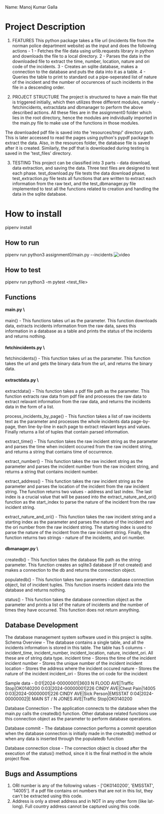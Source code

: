 Name: Manoj Kumar Galla

# Project Description
1. FEATURES
This python package takes a file url (incidents file from the norman police department website) as the input and does the following actions - 
1 - Fetches the file data using urlib.requests library in python and downloads the file to a local directory.
2 - Parses the data in the downloaded file to extract the time, number, location, nature and ori code of the incidents.
3 - Creates an sqlite database, makes a connection to the database and puts the data into it as a table.
4 - Queries the table to print to standard out a pipe-seperated list of nature of the incident and the number of occurences of such incidents in the file in a descending order.

2. PROJECT STRUCTURE
The project is structured to have a main file that is triggered initially, which then utilizes three different modules, namely - fetchincidents, extractdata and dbmanager to perform the above described actions. All these files are in the assignment0 folder which lies in the root directory, hence the modules are individually imported in the main.py file to make use of the functions in those modules.

The downloaded pdf file is saved into the 'resources/tmp/' directory path. This is later accessed to read the pages using python's pypdf package to extract the data. Also, in the resources folder, the database file is saved after it is created. Similarly, the pdf that is downloaded during testing is saved in the 'test_files' directory.

3. TESTING
This project can be classified into 3 parts - data download, data extraction, and saving the data. Three test files are designed to test each phase. test_download.py file tests the data download phase, test_extraction.py file tests all functions that are written to extract each information from the raw text, and the test_dbmanager.py file implemented to test all the functions related to creation and handling the data in the sqlite database.


# How to install
pipenv install

## How to run
pipenv run python3 assignment0/main.py --incidents <url>
![video](https://youtu.be/775e0nLt4gs)

## How to test
pipenv run python3 -m pytest <test_file>

## Functions
#### main.py \
main() - This functions takes url as the parameter. This function downloads data, extracts incidents information from the raw data, saves this information in a database as a table and prints the status of the incidents and returns nothing.

#### fetchincidents.py \
fetchincidents() - This function takes url as the parameter. This function takes the url and gets the binary data from the url, and returns the binary data.

#### extractdata.py \
extractdata() - This function takes a pdf file path as the parameter. This function extracts raw data from pdf file and processes the raw data to extract relavant information from the raw data, and returns the incidents data in the form of a list.

process_incidents_by_page() - This function takes a list of raw incidents text as the parameter and processes the whole incidents data page-by-page, then line-by-line in each page to extract relavant keys and values. Finally returns a list of tuples that contain parsed information.

extract_time() - This function takes the raw incident string as the parameter and parses the time when incident occurred from the raw incident string, and returns a string that contains time of occurrence.

extract_number() - This function takes the raw incident string as the parameter and parses the incident number from the raw incident string, and returns a string that contains incident number.

extract_address() - This function takes the raw incident string as the parameter and parses the location of the incident from the raw incident string. The function returns two values - address and last index. The last index is a crucial value that will be passed into the extract_nature_and_ori() function as the start_index to parse the nature of the incident from the raw incident string.

extract_nature_and_ori() - This function takes the raw incident string and a starting index as the parameter and parses the nature of the incident and the ori number from the raw incident string. The starting index is used to parse the nature of the incident from the raw incident string. Finally, the function returns two strings - nature of the incidents, and ori number.

#### dbmanager.py \
createdb() - This function takes the database file path as the string parameter. This function creates an sqlite3 database (if not created) and makes a connection to the db and returns the connection object.

populatedb() - This function takes two parameters - database connection object, list of incident tuples. This function inserts incident data into the database and returns nothing.

status() - This function takes the database connection object as the parameter and prints a list of the nature of incidents and the number of times they have occurred. This function does not return annything.

## Database Development
The database management system software used in this project is sqlite. 
Schema Overview - 
The database contains a single table, and all the incidents information is stored in this table. The table has 5 columns - incident_time, incident_number, incident_location, nature, incident_ori. All these are of string data type.
incident time - Stores the time of the incident
incident number - Stores the unique number of the incident
incident location - Stores the address where the incident occured
nature - Stores the nature of the incident
incident_ori - Stores the ori code for the incident

Sample data - 
0:01|2024-00000001|3603 N FLOOD AVE|Traffic Stop|OK0140200
0:03|2024-00000001|226 CINDY AVE|Chest Pain|14005
0:03|2024-00000001|226 CINDY AVE|Sick Person|EMSSTAT
0:04|2024-00000002|E MAIN ST / N JONES AVE|Traffic Stop|OK0140200

Database Connection - 
The application connects to the database when the main.py calls the createdb() function. Other database related functions use this connection object as the parameter to perform database operations. 

Database commit - 
The database connection performs a commit operation when the database connection is initially made in the createdb() method or when any data is inserted through the populatedb function

Database connection close - 
The connection object is closed after the execution of the status() method, since it is the final method in the whole project flow. 

## Bugs and Assumptions
1. ORI number is any of the following values - ['OK0140200', 'EMSSTAT', '14005']. If a pdf file contains ori numbers that are not in this list, they can't be extracted using this code.
2. Address is only a street address and in NOT in any other form (like lat-long). Full country address cannot be captured using this code.

